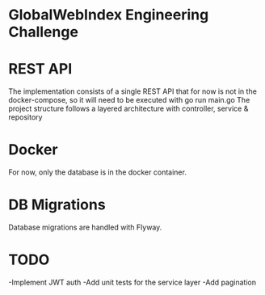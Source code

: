 # GlobalWebIndex Engineering Challenge

# REST API
The implementation consists of a single REST API that for now is not in the docker-compose,
so it will need to be executed with go run main.go
The project structure follows a layered architecture with controller, service & repository

# Docker
For now, only the database is in the docker container.

# DB Migrations
Database migrations are handled with Flyway.

# TODO 
-Implement JWT auth
-Add unit tests for the service layer
-Add pagination
